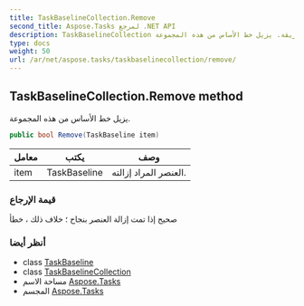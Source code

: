 ```yaml
---
title: TaskBaselineCollection.Remove
second_title: Aspose.Tasks لمرجع .NET API
description: TaskBaselineCollection طريقة. يزيل خط الأساس من هذه المجموعة.
type: docs
weight: 50
url: /ar/net/aspose.tasks/taskbaselinecollection/remove/
---
```

## TaskBaselineCollection.Remove method

يزيل خط الأساس من هذه المجموعة.

```csharp
public bool Remove(TaskBaseline item)
```

| معامل | يكتب | وصف |
| --- | --- | --- |
| item | TaskBaseline | العنصر المراد إزالته. |

### قيمة الإرجاع

صحيح إذا تمت إزالة العنصر بنجاح ؛ خلاف ذلك ، خطأ

### أنظر أيضا

* class [TaskBaseline](../../taskbaseline/)
* class [TaskBaselineCollection](../)
* مساحة الاسم [Aspose.Tasks](../../taskbaselinecollection/)
* المجسم [Aspose.Tasks](../../../)


